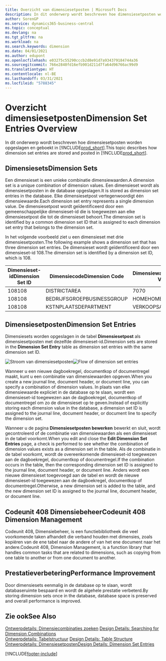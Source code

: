 ```yaml
---
title: Overzicht van dimensiesetposten | Microsoft Docs
description: In dit onderwerp wordt beschreven hoe dimensiesetposten worden opgeslagen en geboekt in Dynamics 365.
author: SorenGP
ms.service: dynamics365-business-central
ms.topic: conceptual
ms.devlang: na
ms.tgt_pltfrm: na
ms.workload: na
ms.search.keywords: dimension
ms.date: 04/01/2021
ms.author: edupont
ms.openlocfilehash: e03275c55290cccb2d8e91d7a934379184744a36
ms.sourcegitcommit: 766e2840fd16efb901d211d7fa64d96766ac99d9
ms.translationtype: HT
ms.contentlocale: nl-BE
ms.lasthandoff: 03/31/2021
ms.locfileid: "5788345"
---
```

# <a name="dimension-set-entries-overview"></a><span data-ttu-id="e1631-103">Overzicht dimensiesetposten</span><span class="sxs-lookup"><span data-stu-id="e1631-103">Dimension Set Entries Overview</span></span>
<span data-ttu-id="e1631-104">In dit onderwerp wordt beschreven hoe dimensiesetposten worden opgeslagen en geboekt in [!INCLUDE[prod_short](includes/prod_short.md)].</span><span class="sxs-lookup"><span data-stu-id="e1631-104">This topic describes how dimension set entries are stored and posted in [!INCLUDE[prod_short](includes/prod_short.md)].</span></span>  

## <a name="dimension-sets"></a><span data-ttu-id="e1631-105">Dimensiesets</span><span class="sxs-lookup"><span data-stu-id="e1631-105">Dimension Sets</span></span>  
<span data-ttu-id="e1631-106">Een dimensieset is een unieke combinatie dimensiewaarden.</span><span class="sxs-lookup"><span data-stu-id="e1631-106">A dimension set is a unique combination of dimension values.</span></span> <span data-ttu-id="e1631-107">Een dimensieset wordt als dimensiesetposten in de database opgeslagen.</span><span class="sxs-lookup"><span data-stu-id="e1631-107">It is stored as dimension set entries in the database.</span></span> <span data-ttu-id="e1631-108">Elke dimensiesetpost vertegenwoordigt één dimensiewaarde.</span><span class="sxs-lookup"><span data-stu-id="e1631-108">Each dimension set entry represents a single dimension value.</span></span> <span data-ttu-id="e1631-109">De dimensiesetpost wordt geïdentificeerd door een gemeenschappelijke dimensieset-id die is toegewezen aan elke dimensiesetpost die tot de dimensieset behoort.</span><span class="sxs-lookup"><span data-stu-id="e1631-109">The dimension set is identified by a common dimension set ID that is assigned to each dimension set entry that belongs to the dimension set.</span></span>  

<span data-ttu-id="e1631-110">In het volgende voorbeeld ziet u een dimensieset met drie dimensiesetposten.</span><span class="sxs-lookup"><span data-stu-id="e1631-110">The following example shows a dimension set that has three dimension set entries.</span></span> <span data-ttu-id="e1631-111">De dimensieset wordt geïdentificeerd door een dimensieset-id 108.</span><span class="sxs-lookup"><span data-stu-id="e1631-111">The dimension set is identified by a dimension set ID, which is 108.</span></span>  

|<span data-ttu-id="e1631-112">Dimensieset-id</span><span class="sxs-lookup"><span data-stu-id="e1631-112">Dimension Set ID</span></span>|<span data-ttu-id="e1631-113">Dimensiecode</span><span class="sxs-lookup"><span data-stu-id="e1631-113">Dimension Code</span></span>|<span data-ttu-id="e1631-114">Dimensiewaardecode</span><span class="sxs-lookup"><span data-stu-id="e1631-114">Dimension Value Code</span></span>|<span data-ttu-id="e1631-115">Dimensiewaardenaam</span><span class="sxs-lookup"><span data-stu-id="e1631-115">Dimension Value Name</span></span>|  
|----------------------|--------------------|--------------------------|--------------------------|  
|<span data-ttu-id="e1631-116">108</span><span class="sxs-lookup"><span data-stu-id="e1631-116">108</span></span>|<span data-ttu-id="e1631-117">DISTRICT</span><span class="sxs-lookup"><span data-stu-id="e1631-117">AREA</span></span>|<span data-ttu-id="e1631-118">70</span><span class="sxs-lookup"><span data-stu-id="e1631-118">70</span></span>|<span data-ttu-id="e1631-119">Noord-Amerika</span><span class="sxs-lookup"><span data-stu-id="e1631-119">America North</span></span>|  
|<span data-ttu-id="e1631-120">108</span><span class="sxs-lookup"><span data-stu-id="e1631-120">108</span></span>|<span data-ttu-id="e1631-121">BEDRIJFSGROEP</span><span class="sxs-lookup"><span data-stu-id="e1631-121">BUSINESSGROUP</span></span>|<span data-ttu-id="e1631-122">HOME</span><span class="sxs-lookup"><span data-stu-id="e1631-122">HOME</span></span>|<span data-ttu-id="e1631-123">Home</span><span class="sxs-lookup"><span data-stu-id="e1631-123">Home</span></span>|  
|<span data-ttu-id="e1631-124">108</span><span class="sxs-lookup"><span data-stu-id="e1631-124">108</span></span>|<span data-ttu-id="e1631-125">KSTNPLAATS</span><span class="sxs-lookup"><span data-stu-id="e1631-125">DEPARTMENT</span></span>|<span data-ttu-id="e1631-126">VERKOOP</span><span class="sxs-lookup"><span data-stu-id="e1631-126">SALES</span></span>|<span data-ttu-id="e1631-127">Verkoop</span><span class="sxs-lookup"><span data-stu-id="e1631-127">Sales</span></span>|  

## <a name="dimension-set-entries"></a><span data-ttu-id="e1631-128">Dimensiesetposten</span><span class="sxs-lookup"><span data-stu-id="e1631-128">Dimension Set Entries</span></span>  
<span data-ttu-id="e1631-129">Dimensiesets worden opgeslagen in de tabel **Dimensiesetpost** als dimensiesetposten met dezelfde dimensieset-id.</span><span class="sxs-lookup"><span data-stu-id="e1631-129">Dimension sets are stored in the **Dimension Set Entry** table as dimension set entries with the same dimension set ID.</span></span>  

<span data-ttu-id="e1631-130">![Stroom van dimensiesetposten](media/dimensionentrynav7.png "Stroom van dimensiesetposten")</span><span class="sxs-lookup"><span data-stu-id="e1631-130">![Flow of dimension set entries](media/dimensionentrynav7.png "Flow of dimension set entries")</span></span>  

<span data-ttu-id="e1631-131">Wanneer u een nieuwe dagboekregel, documentkop of documentregel maakt, kunt u een combinatie van dimensiewaarden opgeven.</span><span class="sxs-lookup"><span data-stu-id="e1631-131">When you create a new journal line, document header, or document line, you can specify a combination of dimension values.</span></span> <span data-ttu-id="e1631-132">In plaats van elke dimensiewaarde expliciet in de database op te slaan, wordt een dimensieset-id toegewezen aan de dagboekregel, documentkop of documentregel om zo de dimensieset op te geven.</span><span class="sxs-lookup"><span data-stu-id="e1631-132">Instead of explicitly storing each dimension value in the database, a dimension set ID is assigned to the journal line, document header, or document line to specify the dimension set.</span></span>  

<span data-ttu-id="e1631-133">Wanneer u de pagina **Dimensiesetposten bewerken** bewerkt en sluit, wordt gecontroleerd of de combinatie van dimensiewaarden als een dimensieset in de tabel voorkomt.</span><span class="sxs-lookup"><span data-stu-id="e1631-133">When you edit and close the **Edit Dimension Set Entries** page, a check is performed to see whether the combination of dimension values exists as a dimension set in the table.</span></span> <span data-ttu-id="e1631-134">Als de combinatie in de tabel voorkomt, wordt de overeenkomende dimensieset-id toegewezen aan de dagboekregel, documentkop of documentregel.</span><span class="sxs-lookup"><span data-stu-id="e1631-134">If the combination occurs in the table, then the corresponding dimension set ID is assigned to the journal line, document header, or document line.</span></span> <span data-ttu-id="e1631-135">Anders wordt een nieuwe dimensieset toegevoegd aan de tabel en wordt de nieuwe dimensieset-id toegewezen aan de dagboekregel, documentkop of documentregel.</span><span class="sxs-lookup"><span data-stu-id="e1631-135">Otherwise, a new dimension set is added to the table, and the new dimension set ID is assigned to the journal line, document header, or document line.</span></span>

## <a name="codeunit-408-dimension-management"></a><span data-ttu-id="e1631-136">Codeunit 408 Dimensiebeheer</span><span class="sxs-lookup"><span data-stu-id="e1631-136">Codeunit 408 Dimension Management</span></span>
<span data-ttu-id="e1631-137">Codeunit 408, Dimensiebeheer, is een functiebibliotheek die veel voorkomende taken afhandelt die verband houden met dimensies, zoals kopiëren van de ene tabel naar de andere of van het ene document naar het andere.</span><span class="sxs-lookup"><span data-stu-id="e1631-137">Codeunit 408, Dimension Management, is a function library that handles common tasks that are related to dimensions, such as copying from one table to another or from one document to another.</span></span>

## <a name="performance-improvement"></a><span data-ttu-id="e1631-138">Prestatieverbetering</span><span class="sxs-lookup"><span data-stu-id="e1631-138">Performance Improvement</span></span>  
<span data-ttu-id="e1631-139">Door dimensiesets eenmalig in de database op te slaan, wordt databaseruimte bespaard en wordt de algehele prestatie verbeterd.</span><span class="sxs-lookup"><span data-stu-id="e1631-139">By storing dimension sets once in the database, database space is preserved and overall performance is improved.</span></span>  

## <a name="see-also"></a><span data-ttu-id="e1631-140">Zie ook</span><span class="sxs-lookup"><span data-stu-id="e1631-140">See Also</span></span>
<span data-ttu-id="e1631-141">[Ontwerpdetails: Dimensiecombinaties zoeken](design-details-searching-for-dimension-combinations.md) </span><span class="sxs-lookup"><span data-stu-id="e1631-141">[Design Details: Searching for Dimension Combinations](design-details-searching-for-dimension-combinations.md) </span></span>  
<span data-ttu-id="e1631-142">[Ontwerpdetails: Tabelstructuur](design-details-table-structure.md) </span><span class="sxs-lookup"><span data-stu-id="e1631-142">[Design Details: Table Structure](design-details-table-structure.md) </span></span>  
[<span data-ttu-id="e1631-143">Ontwerpdetails: Dimensiesetposten</span><span class="sxs-lookup"><span data-stu-id="e1631-143">Design Details: Dimension Set Entries</span></span>](design-details-dimension-set-entries.md)   


[!INCLUDE[footer-include](includes/footer-banner.md)]
